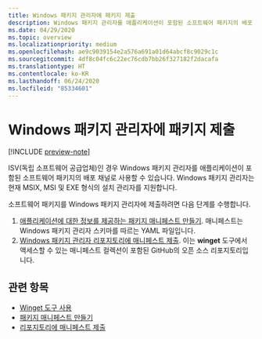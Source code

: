 ```yaml
---
title: Windows 패키지 관리자에 패키지 제출
description: Windows 패키지 관리자를 애플리케이션이 포함된 소프트웨어 패키지의 배포 채널로 사용할 수 있습니다.
ms.date: 04/29/2020
ms.topic: overview
ms.localizationpriority: medium
ms.openlocfilehash: ae9c9039154e2a576a691a01d64abcf8c9029c1c
ms.sourcegitcommit: 4df8c04fc6c22ec76cdb7bb26f327182f2dacafa
ms.translationtype: HT
ms.contentlocale: ko-KR
ms.lasthandoff: 06/24/2020
ms.locfileid: "85334601"
---
```

# <a name="submit-packages-to-windows-package-manager"></a>Windows 패키지 관리자에 패키지 제출

[!INCLUDE [preview-note](../../includes/package-manager-preview.md)]

ISV(독립 소프트웨어 공급업체)인 경우 Windows 패키지 관리자를 애플리케이션이 포함된 소프트웨어 패키지의 배포 채널로 사용할 수 있습니다. Windows 패키지 관리자는 현재 MSIX, MSI 및 EXE 형식의 설치 관리자를 지원합니다.

소프트웨어 패키지를 Windows 패키지 관리자에 제출하려면 다음 단계를 수행합니다.

1. [애플리케이션에 대한 정보를 제공하는 패키지 매니페스트 만들기](manifest.md). 매니페스트는 Windows 패키지 관리자 스키마를 따르는 YAML 파일입니다.
2. [Windows 패키지 관리자 리포지토리에 매니페스트 제출](repository.md). 이는 **winget** 도구에서 액세스할 수 있는 매니페스트 컬렉션이 포함된 GitHub의 오픈 소스 리포지토리입니다.

## <a name="related-topics"></a>관련 항목

* [Winget 도구 사용](../winget/index.md)
* [패키지 매니페스트 만들기](manifest.md)
* [리포지토리에 매니페스트 제출](repository.md)